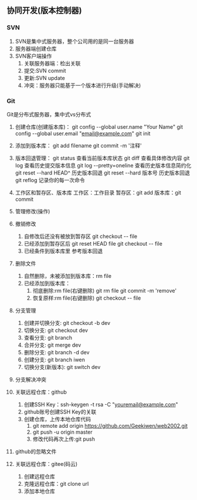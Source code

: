 ## 协同开发(版本控制器)

### SVN
1. SVN是集中式服务器，整个公司用的是同一台服务器
2. 服务器端创建仓库
3. SVN客户端操作
    1. 关联服务器端：检出关联
    2. 提交:SVN commit
    3. 更新:SVN update
    4. 冲突：服务器只能基于一个版本进行升级(手动解决)

### Git
Git是分布式服务器，集中式vs分布式
1. 创建仓库(创建版本库)：
    git config --global user.name "Your Name"
    git config --global user.email "email@example.com"
    git init
2. 添加到版本库：
    git add filename
    git commit -m '注释'
3. 版本回退管理：
    git status 查看当前版本库状态
    git diff 查看具体修改内容
    git log 查看历史提交版本信息
    git log --pretty=oneline 查看历史版本信息简约化
    git reset --hard HEAD^  历史版本回退
    git reset --hard 版本号  历史版本回退
    git reflog  记录你的每一次命令
4. 工作区和暂存区、版本库
    工作区：工作目录
    暂存区：git add
    版本库：git commit
5. 管理修改(操作)
6. 撤销修改
    1. 自修改后还没有被放到暂存区  git checkout -- file
    2. 已经添加到暂存区后 git reset HEAD file      git checkout -- file
    3. 已经条件到版本库里 参考版本回退
7. 删除文件
    1. 自然删除，未被添加到版本库：rm file
    2. 已经添加到版本库：
        1. 彻底删除:rm file(右键删除)    git rm file     git commit -m 'remove'
        2. 恢复原样:rm file(右键删除)    git checkout -- file
8. 分支管理
    1. 创建并切换分支: git checkout -b dev
    2. 切换分支: git checkout dev
    3. 查看分支: git branch
    4. 合并分支: git merge dev
    5. 删除分支: git branch -d dev
    6. 创建分支: git branch iwen
    7. 切换分支(新版本): git switch dev
9. 分支解决冲突

10. 关联远程仓库：github
    1. 创建SSH Key：ssh-keygen -t rsa -C "youremail@example.com"
    2. github账号创建SSH Key的关联
    3. 创建仓库，上传本地仓库代码
        1. git remote add origin https://github.com/Geekiwen/web2002.git
        2. git push -u origin master
        3. 修改代码再次上传:git push
11. github的忽略文件

12. 关联远程仓库：gitee(码云)
    1. 创建远程仓库
    2. 克隆远程仓库：git clone url
    3. 添加本地仓库
